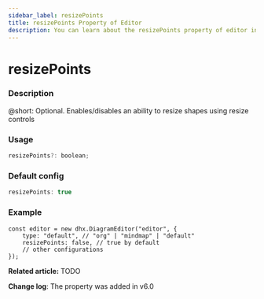 ```yaml
---
sidebar_label: resizePoints
title: resizePoints Property of Editor
description: You can learn about the resizePoints property of editor in the documentation of the DHTMLX JavaScript Diagram library. Browse developer guides and API reference, try out code examples and live demos, and download a free 30-day evaluation version of DHTMLX Diagram.
---
```


# resizePoints

### Description

@short: Optional. Enables/disables an ability to resize shapes using resize controls

### Usage

~~~js
resizePoints?: boolean;
~~~

### Default config

~~~js
resizePoints: true
~~~

### Example

~~~js{3}
const editor = new dhx.DiagramEditor("editor", {
    type: "default", // "org" | "mindmap" | "default"
    resizePoints: false, // true by default
    // other configurations
});
~~~

**Related article:** TODO

**Change log**: The property was added in v6.0
